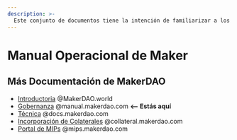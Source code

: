 ```yaml
---
description: >-
  Este conjunto de documentos tiene la intención de familiarizar a los poseedores de MKR con el proceso de votación y de servir como material de referencia para las consultas diarias en las operaciones del Protocolo.
---
```


# Manual Operacional de Maker

## Más Documentación de MakerDAO
* [Introductoria](https://makerdao.world/en/) @MakerDAO.world
* [Gobernanza](https://manual.makerdao.com/) @manual.makerdao.com **<-- Estás aquí**
* [Técnica](https://docs.makerdao.com/) @docs.makerdao.com
* [Incorporación de Colaterales](https://collateral.makerdao.com/) @collateral.makerdao.com
* [Portal de MIPs](https://mips.makerdao.com/) @mips.makerdao.com

